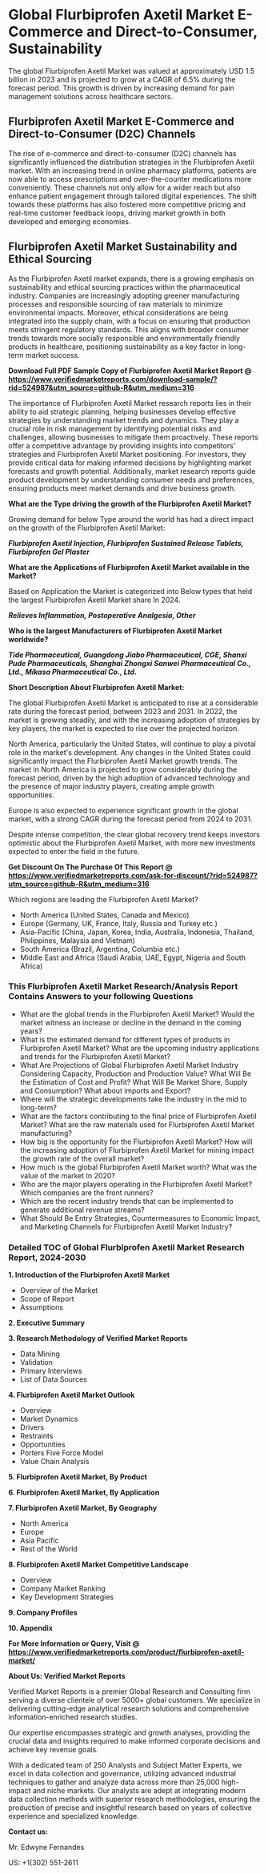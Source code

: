 <h1>Global Flurbiprofen Axetil Market E-Commerce and Direct-to-Consumer, Sustainability</h1><p class=""><p>The global Flurbiprofen Axetil Market was valued at approximately USD 1.5 billion in 2023 and is projected to grow at a CAGR of 6.5% during the forecast period. This growth is driven by increasing demand for pain management solutions across healthcare sectors.</p> <h2>Flurbiprofen Axetil Market E-Commerce and Direct-to-Consumer (D2C) Channels</h2> <p>The rise of e-commerce and direct-to-consumer (D2C) channels has significantly influenced the distribution strategies in the Flurbiprofen Axetil market. With an increasing trend in online pharmacy platforms, patients are now able to access prescriptions and over-the-counter medications more conveniently. These channels not only allow for a wider reach but also enhance patient engagement through tailored digital experiences. The shift towards these platforms has also fostered more competitive pricing and real-time customer feedback loops, driving market growth in both developed and emerging economies.</p> <h2>Flurbiprofen Axetil Market Sustainability and Ethical Sourcing</h2> <p>As the Flurbiprofen Axetil market expands, there is a growing emphasis on sustainability and ethical sourcing practices within the pharmaceutical industry. Companies are increasingly adopting greener manufacturing processes and responsible sourcing of raw materials to minimize environmental impacts. Moreover, ethical considerations are being integrated into the supply chain, with a focus on ensuring that production meets stringent regulatory standards. This aligns with broader consumer trends towards more socially responsible and environmentally friendly products in healthcare, positioning sustainability as a key factor in long-term market success.</p> </p><p class=""><strong>Download Full PDF Sample Copy of Flurbiprofen Axetil Market Report @ <a href="https://www.verifiedmarketreports.com/download-sample/?rid=524987&utm_source=github-R&utm_medium=316" target="_blank">https://www.verifiedmarketreports.com/download-sample/?rid=524987&utm_source=github-R&utm_medium=316</a></strong></p><p>The importance of&nbsp;Flurbiprofen Axetil Market research reports lies in their ability to aid strategic planning, helping businesses develop effective strategies by understanding market trends and dynamics. They play a crucial role in risk management by identifying potential risks and challenges, allowing businesses to mitigate them proactively. These reports offer a competitive advantage by providing insights into competitors' strategies and Flurbiprofen Axetil Market positioning. For investors, they provide critical data for making informed decisions by highlighting market forecasts and growth potential. Additionally, market research reports guide product development by understanding consumer needs and preferences, ensuring products meet market demands and drive business growth.</p><p><strong>What are the&nbsp;Type driving the growth of the Flurbiprofen Axetil Market?</strong></p><p id="" class="">Growing demand for below Type around the world has had a direct impact on the growth of the Flurbiprofen Axetil Market:</p><p class=""><em><strong>Flurbiprofen Axetil Injection, Flurbiprofen Sustained Release Tablets, Flurbiprofen Gel Plaster</strong></em></p><p class=""><strong>What are the&nbsp;Applications&nbsp;of Flurbiprofen Axetil Market available in the Market?</strong></p><p id="" class="">Based on Application the Market is categorized into Below types that held the largest Flurbiprofen Axetil Market share In 2024.</p><p class=""><em><strong>Relieves Inflammation, Postoperative Analgesia, Other</strong></em></p><p class=""><strong>Who is the largest Manufacturers of Flurbiprofen Axetil Market worldwide?</strong></p><p><em><strong>Tide Pharmaceutical, Guangdong Jiabo Pharmaceutical, CGE, Shanxi Pude Pharmaceuticals, Shanghai Zhongxi Sanwei Pharmaceutical Co., Ltd., Mikasa Pharmaceutical Co., Ltd.</strong></em></p><p id="" class=""><strong>Short Description About Flurbiprofen Axetil Market:</strong></p><p>The global Flurbiprofen Axetil Market is anticipated to rise at a considerable rate during the forecast period, between 2023 and 2031. In 2022, the market is growing steadily, and with the increasing adoption of strategies by key players, the market is expected to rise over the projected horizon.</p><p>North America, particularly the United States, will continue to play a pivotal role in the market's development. Any changes in the United States could significantly impact the Flurbiprofen Axetil Market growth trends. The market in North America is projected to grow considerably during the forecast period, driven by the high adoption of advanced technology and the presence of major industry players, creating ample growth opportunities.</p><p>Europe is also expected to experience significant growth in the global market, with a strong CAGR during the forecast period from 2024 to 2031.</p><p>Despite intense competition, the clear global recovery trend keeps investors optimistic about the Flurbiprofen Axetil Market, with more new investments expected to enter the field in the future.</p><p id="" class=""><strong>Get Discount On The Purchase Of This Report @ <a href="https://www.verifiedmarketreports.com/ask-for-discount/?rid=524987?utm_source=github-R&utm_medium=316" target="_blank">https://www.verifiedmarketreports.com/ask-for-discount/?rid=524987?utm_source=github-R&utm_medium=316</a></strong></p><p class="">Which regions are leading the Flurbiprofen Axetil Market?</p><ul><li>North America (United States, Canada and Mexico)</li><li>Europe (Germany, UK, France, Italy, Russia and Turkey etc.)</li><li>Asia-Pacific (China, Japan, Korea, India, Australia, Indonesia, Thailand, Philippines, Malaysia and Vietnam)</li><li>South America (Brazil, Argentina, Columbia etc.)</li><li>Middle East and Africa (Saudi Arabia, UAE, Egypt, Nigeria and South Africa)</li></ul><h3 id="" class="">This Flurbiprofen Axetil Market Research/Analysis Report Contains Answers to your following Questions</h3><ul><li>What are the global trends in the Flurbiprofen Axetil Market? Would the market witness an increase or decline in the demand in the coming years?</li><li>What is the estimated demand for different types of products in Flurbiprofen Axetil Market? What are the upcoming industry applications and trends for the Flurbiprofen Axetil Market?</li><li>What Are Projections of Global Flurbiprofen Axetil Market Industry Considering Capacity, Production and Production Value? What Will Be the Estimation of Cost and Profit? What Will Be Market Share, Supply and Consumption? What about imports and Export?</li><li>Where will the strategic developments take the industry in the mid to long-term?</li><li>What are the factors contributing to the final price of Flurbiprofen Axetil Market? What are the raw materials used for Flurbiprofen Axetil Market manufacturing?</li><li>How big is the opportunity for the Flurbiprofen Axetil Market? How will the increasing adoption of Flurbiprofen Axetil Market for mining impact the growth rate of the overall market?</li><li>How much is the global Flurbiprofen Axetil Market worth? What was the value of the market In 2020?</li><li>Who are the major players operating in the Flurbiprofen Axetil Market? Which companies are the front runners?</li><li>Which are the recent industry trends that can be implemented to generate additional revenue streams?</li><li>What Should Be Entry Strategies, Countermeasures to Economic Impact, and Marketing Channels for Flurbiprofen Axetil Market Industry?</li></ul><h3 id="" class="">Detailed TOC of Global Flurbiprofen Axetil Market Research Report, 2024-2030</h3><p id="" class=""><strong>1. Introduction of the Flurbiprofen Axetil Market</strong></p><ul><li>Overview of the Market</li><li>Scope of Report</li><li>Assumptions</li></ul><p id="" class=""><strong>2. Executive Summary</strong></p><p id="" class=""><strong>3. Research Methodology of Verified Market Reports</strong></p><ul><li>Data Mining</li><li>Validation</li><li>Primary Interviews</li><li>List of Data Sources</li></ul><p id="" class=""><strong>4. Flurbiprofen Axetil Market Outlook</strong></p><ul><li>Overview</li><li>Market Dynamics</li><li>Drivers</li><li>Restraints</li><li>Opportunities</li><li>Porters Five Force Model</li><li>Value Chain Analysis</li></ul><p id="" class=""><strong>5. Flurbiprofen Axetil Market, By Product</strong></p><p id="" class=""><strong>6. Flurbiprofen Axetil Market, By Application</strong></p><p id="" class=""><strong>7. Flurbiprofen Axetil Market, By Geography</strong></p><ul><li>North America</li><li>Europe</li><li>Asia Pacific</li><li>Rest of the World</li></ul><p id="" class=""><strong>8. Flurbiprofen Axetil Market Competitive Landscape</strong></p><ul><li>Overview</li><li>Company Market Ranking</li><li>Key Development Strategies</li></ul><p id="" class=""><strong>9. Company Profiles</strong></p><p id="" class=""><strong>10. Appendix</strong></p><p id="" class=""><strong>For More Information or Query, Visit @ <a href="https://www.verifiedmarketreports.com/product/flurbiprofen-axetil-market/" target="_blank">https://www.verifiedmarketreports.com/product/flurbiprofen-axetil-market/</a></strong></p><p id="" class=""><strong>About Us: Verified Market Reports</strong></p><p id="" class="">Verified Market Reports is a premier Global Research and Consulting firm serving a diverse clientele of over 5000+ global customers. We specialize in delivering cutting-edge analytical research solutions and comprehensive information-enriched research studies.</p><p id="" class="">Our expertise encompasses strategic and growth analyses, providing the crucial data and insights required to make informed corporate decisions and achieve key revenue goals.</p><p id="" class="">With a dedicated team of 250 Analysts and Subject Matter Experts, we excel in data collection and governance, utilizing advanced industrial techniques to gather and analyze data across more than 25,000 high-impact and niche markets. Our analysts are adept at integrating modern data collection methods with superior research methodologies, ensuring the production of precise and insightful research based on years of collective experience and specialized knowledge.</p><p id="" class=""><strong>Contact us:</strong></p><p id="" class="">Mr. Edwyne Fernandes</p><p id="" class="">US: +1(302) 551-2611</p>